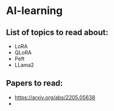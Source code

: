 # AI-learning

## List of topics to read about:    
- LoRA
- QLoRA
- Peft
- LLama2


## Papers to read:
- https://arxiv.org/abs/2205.05638
- 